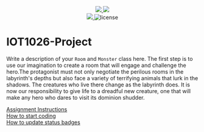 <p align="center">
	<a href="https://github.com/parikhsakshi/IOT1026-Project/actions/workflows/ci.yml">
    <img src="https://github.com/parikhsakshi/IOT1026-Project/actions/workflows/ci.yml/badge.svg"/>
    </a>
	<a href="https://github.com/parikhsakshi/IOT1026-Project/actions/workflows/formatting.yml">
    <img src="https://github.com/parikhsakshi/IOT1026-Project/actions/workflows/formatting.yml/badge.svg"/>
	<br/>
    <a href="https://codecov.io/gh/parikhsakshi/IOT1026-Project" > 
    <img src="https://codecov.io/gh/parikhsakshi/IOT1026-Project/branch/main/graph/badge.svg?token=JS0857X5JD"/> </a>
	<img title="MIT License" alt="license" src="https://img.shields.io/badge/license-MIT-informational?style=flat-square">	
    </a>
    
</p>

# IOT1026-Project
Write a description of your `Room` and `Monster` class here.
The first step is to use our imagination to create a room that will engage and challenge the hero.The protagonist must not only negotiate the perilous rooms in the labyrinth's depths but also face a variety of terrifying animals that lurk in the shadows. The creatures who live there change as the labyrinth does. It is now our responsibility to give life to a dreadful new creature, one that will make any hero who dares to visit its dominion shudder.

[Assignment Instructions](docs/instructions.md)  
[How to start coding](docs/how-to-use.md)  
[How to update status badges](docs/how-to-update-badges.md)
